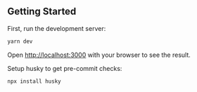 ## Getting Started

First, run the development server:

```bash
yarn dev
```

Open [http://localhost:3000](http://localhost:3000) with your browser to see the result.

Setup husky to get pre-commit checks:

```bash
npx install husky
```
